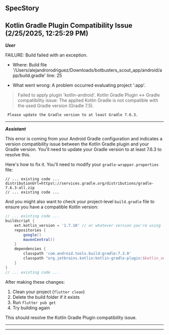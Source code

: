 ## SpecStory

## Kotlin Gradle Plugin Compatibility Issue (2/25/2025, 12:25:29 PM)

_**User**_

FAILURE: Build failed with an exception.

* Where:
Build file '/Users/alejandrorodriguez/Downloads/botbusters_scout_app/android/app/build.gradle' line: 25

* What went wrong:
A problem occurred evaluating project ':app'.
> Failed to apply plugin 'kotlin-android'.
   > Kotlin Gradle Plugin <-> Gradle compatibility issue:
     The applied Kotlin Gradle is not compatible with the used Gradle version (Gradle 7.5).

     Please update the Gradle version to at least Gradle 7.6.3.

---

_**Assistant**_

This error is coming from your Android Gradle configuration and indicates a version compatibility issue between the Kotlin Gradle plugin and your Gradle version. You'll need to update your Gradle version to at least 7.6.3 to resolve this.

Here's how to fix it. You'll need to modify your `gradle-wrapper.properties` file:

```properties:android/gradle/wrapper/gradle-wrapper.properties
// ... existing code ...
distributionUrl=https\://services.gradle.org/distributions/gradle-7.6.3-all.zip
// ... existing code ...
```

And you might also want to check your project-level `build.gradle` file to ensure you have a compatible Kotlin version:

```groovy:android/build.gradle
// ... existing code ...
buildscript {
    ext.kotlin_version = '1.7.10' // or whatever version you're using
    repositories {
        google()
        mavenCentral()
    }
    dependencies {
        classpath 'com.android.tools.build:gradle:7.3.0'
        classpath "org.jetbrains.kotlin:kotlin-gradle-plugin:$kotlin_version"
    }
}
// ... existing code ...
```

After making these changes:
1. Clean your project (`flutter clean`)
2. Delete the build folder if it exists
3. Run `flutter pub get`
4. Try building again

This should resolve the Kotlin Gradle Plugin compatibility issue.

---



---

